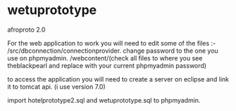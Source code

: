 # wetuprototype
afroproto 2.0

For the web application to work you will need to edit some of the files
:-
/src/dbconnection/connectionprovider. change password to the one you use on phpmyadmin.
/webcontent/(check all files to where you see theblackpearl and replace with your current phpmyadmin password)



to access the application you will need to create a server on eclipse and link it to tomcat api. (i use version 7.0)

import hotelprototype2.sql and wetuprototype.sql to phpmyadmin.
